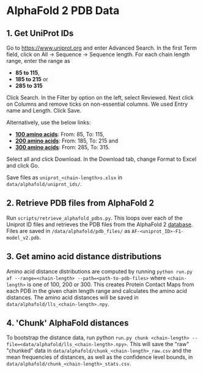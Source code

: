 # AlphaFold 2 PDB Data

## 1. Get UniProt IDs 

Go to https://www.uniprot.org and enter Advanced Search. In the first Term field, click on All -> Sequence -> Sequence 
length. For each chain length range, enter the range as

- **85 to 115**,
- **185 to 215** or
- **285 to 315**

Click Search. In the Filter by option on the left, select Reviewed. Next click on Columns and remove ticks on non-essential columns. 
We used Entry name and Length. Click Save.

Alternatively, use the below links:

- [**100 amino acids**](https://www.uniprot.org/uniprot/?query=length:[85%20TO%20115]&fil=reviewed%3Ayes&sort=score#): From: 85, To: 115,
- [**200 amino acids**](https://www.uniprot.org/uniprot/?query=length%3A%5B185+TO+215%5D+reviewed%3Ayes&sort=score): From: 185, To: 215 and
- [**300 amino acids**](https://www.uniprot.org/uniprot/?query=length%3A%5B285+TO+315%5D+reviewed%3Ayes&sort=score): From: 285, To: 315.

Select all and click Download. In the Download tab, change Format to Excel and click Go.

Save files as `uniprot_<chain-length>s.xlsx` in `data/alphafold/uniprot_ids/`.

## 2. Retrieve PDB files from AlphaFold 2

Run `scripts/retrieve_alphafold_pdbs.py`. This loops over each of the Uniprot ID files and retrieves the PDB files 
from the AlphaFold 2 [database](https://alphafold.ebi.ac.uk). Files are saved in `/data/alphafold/pdb_files/` as
`AF-<uniprot_ID>-F1-model_v2.pdb`.

## 3. Get amino acid distance distributions

Amino acid distance distributions are computed by running `python run.py af --range=<chain-length> --path=<path-to-pdb-files>`
where `<chain-length>` is one of 100, 200 or 300. This creates Protein Contact Maps from each PDB in the given chain 
length range and calculates the amino acid distances. The amino acid distances will be saved in 
`data/alphafold/lls_<chain-length>.npy`.

## 4. 'Chunk' AlphaFold distances

To bootstrap the distance data, run python `run.py chunk <chain-length> --file=<data/alphafold/lls_<chain-length>.npy>`. 
This will save the "raw" "chunked" data in `data/alphafold/chunk_<chain-length>_raw.csv` and the mean frequencies of 
distances, as well as the confidence level bounds, in `data/alphafold/chunk_<chain-length>_stats.csv`.